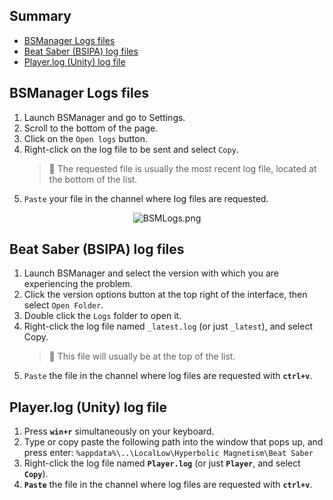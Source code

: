 ## Summary

- [BSManager Logs files](#bsmanager-logs-files)
- [Beat Saber (BSIPA) log files](#beat-saber-bsipa-log-files)
- [Player.log (Unity) log file](#playerlog-unity-log-file)

## BSManager Logs files

1. Launch BSManager and go to Settings.
2. Scroll to the bottom of the page.
3. Click on the `Open logs` button.
4. Right-click on the log file to be sent and select `Copy`.
    > 📍 The requested file is usually the most recent log file, located at the bottom of the list.
5. `Paste` your file in the channel where log files are requested.

<div align="center">
    <img src="../wiki/Troubleshoots/Debugging tips/How-to-find-your-logs/BSMLogs.png" alt="BSMLogs.png" />
</div>

## Beat Saber (BSIPA) log files

1. Launch BSManager and select the version with which you are experiencing the problem.
2. Click the version options button at the top right of the interface, then select `Open Folder`.
3. Double click the `Logs` folder to open it.
4. Right-click the log file named `_latest.log` (or just `_latest`), and select Copy.
    > 📍 This file will usually be at the top of the list.
5. `Paste` the file in the channel where log files are requested with __`ctrl+v`__.

## Player.log (Unity) log file

1. Press __`win+r`__ simultaneously on your keyboard.
2. Type or copy paste the following path into the window that pops up, and press enter: `%appdata%\..\LocalLow\Hyperbolic Magnetism\Beat Saber`
3. Right-click the log file named __`Player.log`__ (or just __`Player`__, and select __`Copy`__).
4. __`Paste`__ the file in the channel where log files are requested with __`ctrl+v`__.
